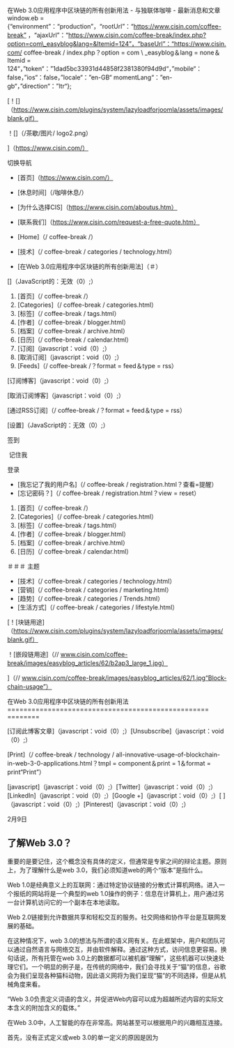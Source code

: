 在Web 3.0应用程序中区块链的所有创新用法 - 与独联体咖啡 - 最新消息和文章window.eb = {“environment”：“production”，“rootUrl”：“https://www.cisin.com/coffee-break” ，“ajaxUrl”：“https://www.cisin.com/coffee-break/index.php?option=com\_easyblog&lang=&Itemid=124”，“baseUrl”：“https://www.cisin.com/ coffee-break / index.php？option = com \ _easyblog＆lang = none＆Itemid = 124“，”token“：”1dad5bc33931d44858f2381380f94d9d“，”mobile“：false，”ios“：false，”locale“：”en-GB“ momentLang“：”en-gb“，”direction“：”ltr“};

[！[]（https://www.cisin.com/plugins/system/lazyloadforjoomla/assets/images/blank.gif）

！[]（/茶歇/图片/ logo2.png）

]（https://www.cisin.com/）

切换导航

* [首页]（https://www.cisin.com/）
* [休息时间]（/咖啡休息/）
* [为什么选择CIS]（https://www.cisin.com/aboutus.htm）
* [联系我们]（https://www.cisin.com/request-a-free-quote.htm）

* [Home]（/ coffee-break /）
* [技术]（/ coffee-break / categories / technology.html）
* [在Web 3.0应用程序中区块链的所有创新用法]（＃）

[]（JavaScript的：无效（0）;）

1. [首页]（/ coffee-break /）
2. [Categories]（/ coffee-break / categories.html）
3. [标签]（/ coffee-break / tags.html）
4. [作者]（/ coffee-break / blogger.html）
5. [档案]（/ coffee-break / archive.html）
6. [日历]（/ coffee-break / calendar.html）
7. [订阅]（javascript：void（0）;）
8. [取消订阅]（javascript：void（0）;）
9. [Feeds]（/ coffee-break /？format = feed＆type = rss）

[订阅博客]（javascript：void（0）;）

[取消订阅博客]（javascript：void（0）;）

[通过RSS订阅]（/ coffee-break /？format = feed＆type = rss）

[设置]（JavaScript的：无效（0）;）

签到

 记住我

登录

* [我忘记了我的用户名]（/ coffee-break / registration.html？查看=提醒）
* [忘记密码？]（/ coffee-break / registration.html？view = reset）

1. [首页]（/ coffee-break /）
2. [Categories]（/ coffee-break / categories.html）
3. [标签]（/ coffee-break / tags.html）
4. [作者]（/ coffee-break / blogger.html）
5. [档案]（/ coffee-break / archive.html）
6. [日历]（/ coffee-break / calendar.html）

＃＃＃ 主题

* [技术]（/ coffee-break / categories / technology.html）
* [营销]（/ coffee-break / categories / marketing.html）
* [趋势]（/ coffee-break / categories / Trends.html）
* [生活方式]（/ coffee-break / categories / lifestyle.html）

[！[块链用途]（https://www.cisin.com/plugins/system/lazyloadforjoomla/assets/images/blank.gif）

！[嵌段链用途]（// www.cisin.com/coffee-break/images/easyblog_articles/62/b2ap3_large_1.jpg）

]（// www.cisin.com/coffee-break/images/easyblog_articles/62/1.jpg“Block-chain-usage”）

在Web 3.0应用程序中区块链的所有创新用法
================================================== ========

[订阅此博客文章]（javascript：void（0）;）[Unsubscribe]（javascript：void（0）;）

[Print]（/ coffee-break / technology / all-innovative-usage-of-blockchain-in-web-3-0-applications.html？tmpl = component＆print = 1＆format = print“Print”）

[javascript]（javascript：void（0）;）[Twitter]（javascript：void（0）;）[LinkedIn]（javascript：void（0）;）[Google +]（javascript：void（0）;）[ ]（javascript：void（0）;）[Pinterest]（javascript：void（0）;）

2月9日

了解Web 3.0？
----------------------

重要的是要记住，这个概念没有具体的定义，但通常是专家之间的辩论主题。原则上，为了理解什么是web 3.0，我们必须知道web的两个“版本”是指什么。

Web 1.0是经典意义上的互联网：通过特定协议链接的分散式计算机网络。进入一个报纸的网站将是一个典型的web 1.0操作的例子：信息在计算机上，用户通过另一台计算机访问它的一个副本在本地读取。

Web 2.0链接到允许数据共享和轻松交互的服务。社交网络和协作平台是互联网发展的基础。

在这种情况下，web 3.0的想法与所谓的语义网有关。在此框架中，用户和团队可以通过自然语言与网络交互，并由软件解释。通过这种方式，访问信息更容易。换句话说，所有托管在web 3.0上的数据都可以被机器“理解”，这些机器可以快速处理它们。一个明显的例子是，在传统的网络中，我们会寻找关于“猫”的信息，谷歌会为我们呈现各种猫科动物，因此语义网将为我们呈现“猫”的不同选择，但是从机械角度来看。

“Web 3.0负责定义词语的含义，并促进Web内容可以成为超越所述内容的实际文本含义的附加含义的载体。”

在Web 3.0中，人工智能的存在非常高。网站甚至可以根据用户的兴趣相互连接。

首先，没有正式定义或web 3.0的单一定义的原因是因为
